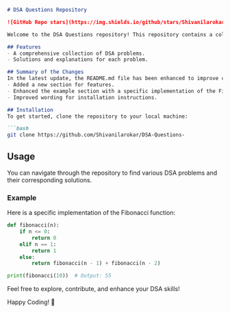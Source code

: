```markdown
# DSA Questions Repository

![GitHub Repo stars](https://img.shields.io/github/stars/Shivanilarokar/DSA-Questions-) ![GitHub forks](https://img.shields.io/github/forks/Shivanilarokar/DSA-Questions-) ![GitHub issues](https://img.shields.io/github/issues/Shivanilarokar/DSA-Questions-)

Welcome to the DSA Questions repository! This repository contains a collection of Data Structures and Algorithms (DSA) problems designed to help you enhance your coding skills.

## Features
- A comprehensive collection of DSA problems.
- Solutions and explanations for each problem.

## Summary of the Changes
In the latest update, the README.md file has been enhanced to improve clarity and provide additional information:
- Added a new section for features.
- Enhanced the example section with a specific implementation of the Fibonacci function.
- Improved wording for installation instructions.

## Installation
To get started, clone the repository to your local machine:

```bash
git clone https://github.com/Shivanilarokar/DSA-Questions-
```

## Usage
You can navigate through the repository to find various DSA problems and their corresponding solutions.

### Example
Here is a specific implementation of the Fibonacci function:

```python
def fibonacci(n):
    if n <= 0:
        return 0
    elif n == 1:
        return 1
    else:
        return fibonacci(n - 1) + fibonacci(n - 2)

print(fibonacci(10))  # Output: 55
```

Feel free to explore, contribute, and enhance your DSA skills!

Happy Coding! 🚀
```